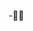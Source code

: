-👨‍💻
<!---
SnowAltaros/SnowAltaros is a ✨ special ✨ repository because its `README.md` (this file) appears on your GitHub profile.
You can click the Preview link to take a look at your changes.
--->
